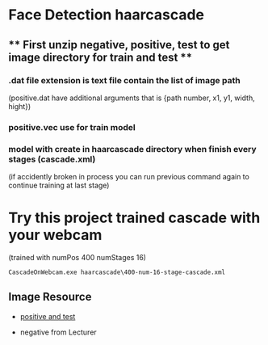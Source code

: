 # Face Detection haarcascade

## ** First unzip negative, positive, test to get image directory for train and test **

### .dat file extension is text file contain the list of image path 

(positive.dat have additional arguments that is {path number, x1, y1, width, hight})

### positive.vec use for train model

### model with create in haarcascade directory when finish every stages (cascade.xml)

(if accidently broken in process you can run previous command again to continue training at last stage)

# Try this project trained cascade with your webcam
(trained with numPos 400 numStages 16)
```
CascadeOnWebcam.exe haarcascade\400-num-16-stage-cascade.xml
```

## Image Resource

- [positive and test](http://mmlab.ie.cuhk.edu.hk/projects/CelebA.html)

- negative from Lecturer 
